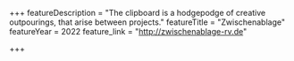+++
featureDescription = "The clipboard is a hodgepodge of creative outpourings, that arise between projects."
featureTitle = "Zwischenablage"
featureYear = 2022
feature_link = "http://zwischenablage-rv.de"

+++
